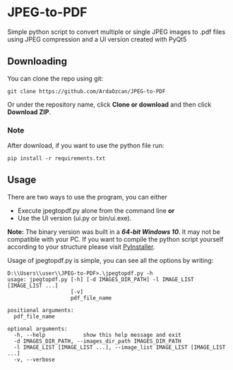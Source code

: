 # JPEG-to-PDF
Simple python script to convert multiple or single JPEG images to .pdf files using JPEG compression and a UI version created with PyQt5

## Downloading

You can clone the repo using git:
```
git clone https://github.com/ArdaOzcan/JPEG-to-PDF
```
Or under the repository name, click **Clone or download** and then click **Download ZIP**.

### Note
After download, if you want to use the python file run:
```
pip install -r requirements.txt
```

## Usage

There are two ways to use the program, you can either 
- Execute jpegtopdf.py alone from the command line 
**or**
- Use the UI version (ui.py or bin/ui.exe).

**Note:** The binary version was built in a **_64-bit Windows 10_**. It may not be compatible with your PC. If you want to compile the python script yourself according to your structure please visit [PyInstaller](https://pyinstaller.readthedocs.io/en/stable/usage.html).

Usage of jpegtopdf.py is simple, you can see all the options by writing:
```
D:\\Users\\user\\JPEG-to-PDF>.\jpegtopdf.py -h
usage: jpegtopdf.py [-h] [-d IMAGES_DIR_PATH] -l IMAGE_LIST [IMAGE_LIST ...]
                    [-v]
                    pdf_file_name

positional arguments:
  pdf_file_name

optional arguments:
  -h, --help            show this help message and exit
  -d IMAGES_DIR_PATH, --images_dir_path IMAGES_DIR_PATH
  -l IMAGE_LIST [IMAGE_LIST ...], --image_list IMAGE_LIST [IMAGE_LIST ...]
  -v, --verbose

```

